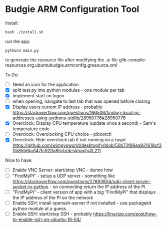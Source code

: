 # Budgie ARM Configuration Tool

Install:

    bash ./install.sh

run the app:

    python3 main.py

to generate the resource file after modifying the .ui file
glib-compile-resources org.ubuntubudgie.armconfig.gresource.xml

To Do:

- [ ] Need an icon for the application
- [X] split test.py into python modules - one module per tab
- [X] Implement start on logon
- [ ] when opening, navigate to last tab that was opened before closing
- [X] Display users current IP address - probably https://stackoverflow.com/questions/166506/finding-local-ip-addresses-using-pythons-stdlib/28950776#28950776
- [X] Overclock: Display CPU temperature (update once a second) - Sam's temperature code
- [ ] Overclock: Overclocking CPU choice - pibootctl
- [X] Overclock: Hide overclock tab if not running on a raspi: https://github.com/wimpysworld/desktopify/blob/50b72f96ea921618cf30b85b6ba147fc929a85cb/desktopify#L211

Nice to have:

- [ ] Enable VNC Server: start/stop VNC - dunno how
- [ ] "FindMyPi" - setup a UDP server - something like https://stackoverflow.com/questions/27893804/udp-client-server-socket-in-python - on connecting return the IP address of the PI
- [ ] "FindMyPi" - client version of app with a big "FindMyPi" that displays the IP address of the PI on the network
- [ ] Enable SSH: install openssh-server if not installed - use packagekit python module at a guess
- [ ] Enable SSH: start/stop SSH - probably https://linuxize.com/post/how-to-enable-ssh-on-ubuntu-18-04/
